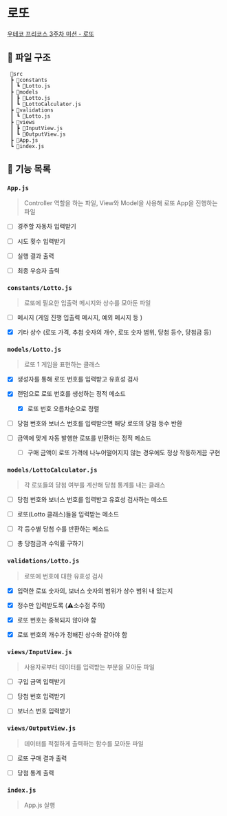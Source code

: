 # 로또

[우테코 프리코스 3주차 미션 - 로또](https://github.com/woowacourse-precourse/javascript-lotto-6/)

## 📂 파일 구조

```
 📁src
 ┣ 📂constants
 ┃ ┗ 📃Lotto.js
 ┣ 📂models
 ┃ ┣ 📃Lotto.js
 ┃ ┗ 📃LottoCalculator.js
 ┣ 📂validations
 ┃ ┗ 📃Lotto.js
 ┣ 📂views
 ┃ ┣ 📃InputView.js
 ┃ ┗ 📃OutputView.js
 ┣ 📃App.js
 ┗ 📃index.js
```

## 🚀 기능 목록

### `App.js`

> Controller 역할을 하는 파일, View와 Model을 사용해 로또 App을 진행하는 파일

- [ ] 경주할 자동차 입력받기

- [ ] 시도 횟수 입력받기

- [ ] 실행 결과 출력

- [ ] 최종 우승자 출력

### `constants/Lotto.js`

> 로또에 필요한 입출력 메시지와 상수를 모아둔 파일

- [ ] 메시지 (게임 진행 입출력 메시지, 예외 메시지 등 )

- [x] 기타 상수 (로또 가격, 추첨 숫자의 개수, 로또 숫자 범위, 당첨 등수, 당첨금 등)

### `models/Lotto.js`

> 로또 1 게임을 표현하는 클래스

- [x] 생성자를 통해 로또 번호를 입력받고 유효성 검사

- [x] 랜덤으로 로또 번호를 생성하는 정적 메소드

  - [x] 로또 번호 오름차순으로 정렬

- [ ] 당첨 번호와 보너스 번호를 입력받으면 해당 로또의 당첨 등수 반환

- [ ] 금액에 맞게 자동 발행한 로또를 반환하는 정적 메소드

  - [ ] 구매 금액이 로또 가격에 나누어떨어지지 않는 경우에도 정상 작동하게끔 구현

### `models/LottoCalculator.js`

> 각 로또들의 당첨 여부를 계산해 당첨 통계를 내는 클래스

- [ ] 당첨 번호와 보너스 번호를 입력받고 유효성 검사하는 메소드

- [ ] 로또(Lotto 클래스)들을 입력받는 메소드

- [ ] 각 등수별 당첨 수를 반환하는 메소드

- [ ] 총 당첨금과 수익률 구하기

### `validations/Lotto.js`

> 로또에 번호에 대한 유효성 검사

- [x] 입력한 로또 숫자의, 보너스 숫자의 범위가 상수 범위 내 있는지

- [x] 정수만 입력받도록 (⚠소수점 주의)

- [x] 로또 번호는 중복되지 않아야 함

- [x] 로또 번호의 개수가 정해진 상수와 같아야 함

### `views/InputView.js`

> 사용자로부터 데이터를 입력받는 부분을 모아둔 파일

- [ ] 구입 금액 입력받기

- [ ] 당첨 번호 입력받기

- [ ] 보너스 번호 입력받기

### `views/OutputView.js`

> 데이터를 적절하게 출력하는 함수를 모아둔 파일

- [ ] 로또 구매 결과 출력

- [ ] 당첨 통계 출력

### `index.js`

> App.js 실행
